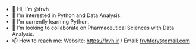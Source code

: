 - 👋 Hi, I’m @frvh
- 👀 I’m interested in Python and Data Analysis.
- 🌱 I’m currently learning Python.
- 💞️ I’m looking to collaborate on Pharmaceutical Sciences with Data Analysis.
- 📫 How to reach me: Website: https://frvh.ir / Email: frvhfery@gmail.com
